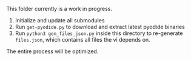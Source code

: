 This folder currently is a work in progress.

1. Initialize and update all submodules
2. Run `get-pyodide.py` to download and extract latest pyodide binaries
3. Run `python3 gen_files_json.py` inside this directory to re-generate `files.json`, which contains all files the vi depends on.

The entire process will be optimized.
